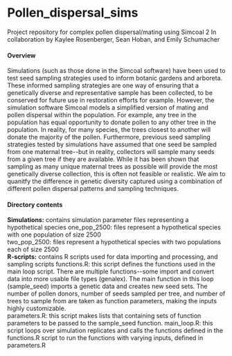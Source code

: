 # Pollen_dispersal_sims
Project repository for complex pollen dispersal/mating using Simcoal 2
In collaboration by Kaylee Rosenberger, Sean Hoban, and Emily Schumacher 

#### Overview
Simulations (such as those done in the Simcoal software) have been used to test seed sampling strategies used to inform botanic gardens and arboreta. These informed sampling strategies are one way of ensuring that a genetically diverse and representative sample has been collected, to be conserved for future use in restoration efforts for example. However, the simulation software Simcoal models a simplified version of mating and pollen dispersal within the population. For example, any tree in the population has equal opportunity to donate pollen to any other tree in the population. In reality, for many species, the trees closest to another will donate the majority of the pollen. Furthermore, previous seed sampling strategies tested by simulations have assumed that one seed be sampled from one maternal tree--but in reality, collectors will sample many seeds from a given tree if they are available. While it has been shown that sampling as many unique maternal trees as possible will provide the most genetically diverse collection, this is often not feasible or realistic. We aim to quanitfy the difference in genetic diversity captured using a combination of different pollen dispersal patterns and sampling techniques. 

#### Directory contents
**Simulations:** contains simulation parameter files representing a hypothetical species 
        one_pop_2500: files represent a hypothetical species with one population of size 2500  
        two_pop_2500: files represent a hypothetical species with two populations each of size 2500  
**R-scripts:** contains R scripts used for data importing and processing, and sampling scripts
    functions.R: this script defines the functions used in the main loop script. There are multiple functions--some import and convert data into more usable file types (genalex). The main function in this loop (sample_seed) imports a genetic data and creates new seed sets. The number of pollen donors, number of seeds sampled per tree, and number of trees to sample from are taken as function parameters, making the inputs highly customizable.   
    parameters.R: this script makes lists that containing sets of function parameters to be passed to the sample_seed function. 
    main_loop.R: this script loops over simulation replicates and calls the functions defined in the functions.R script to run the functions with varying inputs, defined in parameters.R  